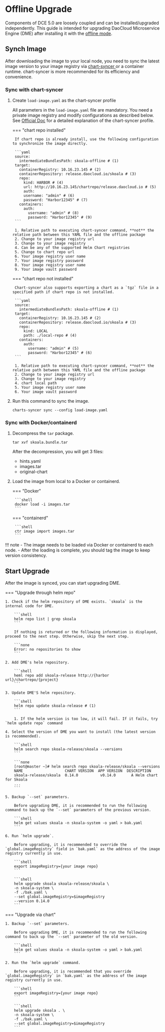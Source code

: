# Offline Upgrade

Components of DCE 5.0 are loosely coupled and can be installed/upgraded independently. This guide is intended for upgrading DaoCloud Microservice Engine (DME) after installing it with the [offline mode](../../install/commercial/start-install.md).

## Synch Image

After downloading the image to your local node, you need to sync the latest image version to your image registry via [chart-syncer ](https://github.com/bitnami-labs/charts-syncer) or a container runtime. chart-syncer is more recommended for its efficiency and convenience.

### Sync with chart-syncer

1. Create `load-image.yaml` as the chart-syncer profile

     All parameters in the `load-image.yaml` file are mandatory. You need a private image registry and modify configurations as described below. See [Official Doc](https://github.com/bitnami-labs/charts-syncer) for a detailed explanation of the chart-syncer profile.

    === "chart repo installed"

        If chart repo is already install, use the following configuration to synchronize the image directly.

        ```yaml
        source:
          intermediateBundlesPath: skoala-offline # (1)
        target:
          containerRegistry: 10.16.23.145 # (2)
          containerRepository: release.daocloud.io/skoala # (3)
          repo:
            kind: HARBOR # (4)
            url: http://10.16.23.145/chartrepo/release.daocloud.io # (5)
            auth:
            username: "admin" # (6)
            password: "Harbor12345" # (7)
          containers:
            auth:
              username: "admin" # (8)
              password: "Harbor12345" # (9)
        ```

        1. Relative path to executing chart-syncer command, **not** the relative path between this YAML file and the offline package
        2. Change to your image registry url
        3. Change to your image registry
        4. Can be any of the supported Helm Chart registries
        5. Change to chart repo url
        6. Your image registry user name
        7. Your image registry password
        8. Your image registry user name
        9. Your image vault password

    === "chart repo not installed"

        Chart-syncer also supports exporting a chart as a `tgz` file in a specified path if chart repo is not installed.

        ```yaml
        source:
          intermediateBundlesPath: skoala-offline # (1)
        target:
          containerRegistry: 10.16.23.145 # (2)
          containerRepository: release.daocloud.io/skoala # (3)
          repo:
            kind: LOCAL
            path: ./local-repo # (4)
          containers:
            auth:
              username: "admin" # (5)
              password: "Harbor12345" # (6)
        ```

        1. Relative path to executing chart-syncer command, **not** the relative path between this YAML file and the offline package
        2. Change to your image registry url
        3. Change to your image registry
        4. chart local path
        5. Your image registry user name
        6. Your image vault password

2. Run this command to sync the image.

    ```shell
    charts-syncer sync --config load-image.yaml
    ```

### Sync with Docker/containerd

1. Decompress the `tar` package.

    ```shell
    tar xvf skoala.bundle.tar
    ```

    After the decompression, you will get 3 files:

    - hints.yaml
    - images.tar
    - original-chart

2. Load the image from local to a Docker or containerd.

    === "Docker"

        ```shell
        docker load -i images.tar
        ```

    === "containerd"

        ```shell
        ctr image import images.tar
        ```

!!! note
    - The image needs to be loaded via Docker or containerd to each node.
    - After the loading is complete, you should tag the image to keep version consistency.

## Start Upgrade

After the image is synced, you can start upgrading DME.

=== "Upgrade through helm repo"

    1. Check if the helm repository of DME exists. `skoala` is the internal code for DME.

        ```shell
        helm repo list | grep skoala
        ```

        If nothing is returned or the following information is displayed, proceed to the next step. Otherwise, skip the next step.

        ```none
        Error: no repositories to show
        ```

    2. Add DME's helm repository.

        ```shell
        heml repo add skoala-release http://{harbor url}/chartrepo/{project}
        ```

    3. Update DME'S helm repository.

        ```shell
        helm repo update skoala-release # (1)
        ```

        1. If the helm version is too low, it will fail. If it fails, try `helm update repo` command

    4. Select the version of DME you want to install (the latest version is recommended).

        ```shell
        helm search repo skoala-release/skoala --versions
        ```

        ```none
        [root@master ~]# helm search repo skoala-release/skoala --versions
        NAME                   CHART VERSION  APP VERSION  DESCRIPTION
        skoala-release/skoala  0.14.0          v0.14.0       A Helm chart for Skoala
        ...
        ```

    5. Backup `--set` parameters.

        Before upgrading DME, it is recommended to run the following command to back up the `--set` parameters of the previous version.

        ```shell
        helm get values skoala -n skoala-system -o yaml > bak.yaml
        ```

    6. Run `helm upgrade`.

        Before upgrading, it is recommended to override the `global.imageRegistry` field in `bak.yaml` as the address of the image registry currently in use.

        ```shell
        export imageRegistry={your image repo}
        ```

        ```shell
        helm upgrade skoala skoala-release/skoala \
        -n skoala-system \
        -f ./bak.yaml \
        --set global.imageRegistry=$imageRegistry
        --version 0.14.0
        ```

=== "Upgrade via chart"

    1. Backup `--set` parameters.

        Before upgrading DME, it is recommended to run the following command to back up the `--set` parameter of the old version.

        ```shell
        helm get values skoala -n skoala-system -o yaml > bak.yaml
        ```

    2. Run the `helm upgrade` command.

        Before upgrading, it is recommended that you override `global.imageRegistry` in `bak.yaml` as the address of the image registry currently in use.

        ```shell
        export imageRegistry={your image repo}
        ```

        ```shell
        helm upgrade skoala . \
        -n skoala-system \
        -f ./bak.yaml \
        --set global.imageRegistry=$imageRegistry
        ```
